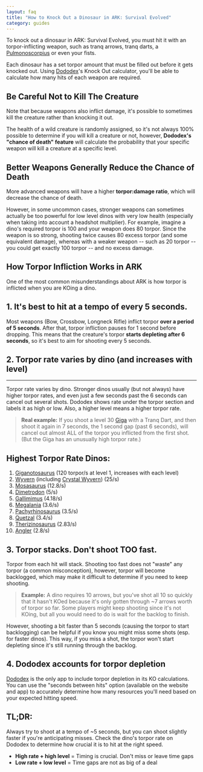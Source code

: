 ```yaml
---
layout: faq
title: "How to Knock Out a Dinosaur in ARK: Survival Evolved"
category: guides
---
```


To knock out a dinosaur in ARK: Survival Evolved, you must hit it with an torpor-inflicting weapon, such as tranq arrows, tranq darts, a [Pulmonoscorpius](https://www.dododex.com/taming/pulmonoscorpius) or even your fists.

  

Each dinosaur has a set torpor amount that must be filled out before it gets knocked out. Using [Dododex](https://www.dododex.com)'s Knock Out calculator, you'll be able to calculate how many hits of each weapon are required.

## Be Careful Not to Kill The Creature

Note that because weapons also inflict damage, it's possible to sometimes kill the creature rather than knocking it out. 

The health of a wild creature is randomly assigned, so it's not always 100% possible to determine if you will kill a creature or not, however, **Dododex's "chance of death" feature** will calculate the probability that your specific weapon will kill a creature at a specific level.

## Better Weapons Generally Reduce the Chance of Death

More advanced weapons will have a higher **torpor:damage ratio**, which will decrease the chance of death.  

However, in some uncommon cases, stronger weapons can sometimes actually be too powerful for low level dinos with very low health (especially when taking into account a headshot multiplier). For example, imagine a dino's required torpor is 100 and your weapon does 80 torpor. Since the weapon is so strong, shooting twice causes 80 excess torpor (and some equivalent damage), whereas with a weaker weapon -- such as 20 torpor -- you could get exactly 100 torpor -- and no excess damage. 

## How Torpor Infliction Works in ARK

One of the most common misunderstandings about ARK is how torpor is inflicted when you are KOing a dino.

## 1\. It's best to hit at a tempo of every 5 seconds.

Most weapons (Bow, Crossbow, Longneck Rifle) inflict torpor **over a period of 5 seconds**. After that, torpor infliction pauses for 1 second before dropping. This means that the creature's torpor **starts depleting after 6 seconds**, so it's best to aim for shooting every 5 seconds.

## 2\. Torpor rate varies by dino (and increases with level)
---------------------------------------------------------

Torpor rate varies by dino. Stronger dinos usually (but not always) have higher torpor rates, and even just a few seconds past the 6 seconds can cancel out several shots. Dododex shows rate under the torpor section and labels it as high or low. Also, a higher level means a higher torpor rate.

> **Real example:** If you shoot a level 30 [Giga](https://www.dododex.com/taming/giganotosaurus) with a Tranq Dart, and then shoot it again in 7 seconds, the 1 second gap (past 6 seconds), will cancel out almost ALL of the torpor you inflicted from the first shot.(But the Giga has an unusually high torpor rate.)

Highest Torpor Rate Dinos:
--------------------------

1.  [Giganotosaurus](https://www.dododex.com/taming/giganotosaurus) (120 torpor/s at level 1, increases with each level)
2.  [Wyvern](https://www.dododex.com/taming/wyvern) (including [Crystal Wyvern](https://www.dododex.com/taming/crystalwyvern)) (25/s)
3.  [Mosasaurus](https://www.dododex.com/taming/mosasaurus) (12.8/s)
4.  [Dimetrodon](https://www.dododex.com/taming/dimetrodon) (5/s)
5.  [Gallimimus](https://www.dododex.com/taming/gallimimus) (4.18/s)
6.  [Megalania](https://www.dododex.com/taming/megalania) (3.6/s)
7.  [Pachyrhinosaurus](https://www.dododex.com/taming/pachyrhinosaurus) (3.5/s)
8.  [Quetzal](https://www.dododex.com/taming/quetzal) (3.4/s)
9.  [Therizinosaurus](https://www.dododex.com/taming/therizinosaurus) (2.83/s)
10. [Angler](https://www.dododex.com/taming/angler) (2.8/s)

3\. Torpor stacks. Don't shoot TOO fast.
----------------------------------------

Torpor from each hit will stack. Shooting too fast does not "waste" any torpor (a common misconception), however, torpor will become backlogged, which may make it difficult to determine if you need to keep shooting.

> **Example:** A dino requires 10 arrows, but you've shot all 10 so quickly that it hasn't KOed because it's only gotten through ~7 arrows worth of torpor so far. Some players might keep shooting since it's not KOing, but all you would need to do is wait for the backlog to finish.

However, shooting a bit faster than 5 seconds (causing the torpor to start backlogging) can be helpful if you know you might miss some shots (esp. for faster dinos). This way, if you miss a shot, the torpor won't start depleting since it's still running through the backlog.

4\. Dododex accounts for torpor depletion
-----------------------------------------

[Dododex](https://www.dododex.com/) is the only app to include torpor depletion in its KO calculations. You can use the "seconds between hits" option (available on the website and app) to accurately determine how many resources you'll need based on your expected hitting speed.


## TL;DR: 

Always try to shoot at a tempo of ~5 seconds, but you can shoot slightly faster if you're anticipating misses. Check the dino's torpor rate on Dododex to determine how crucial it is to hit at the right speed.

* **High rate + high level** = Timing is crucial. Don't miss or leave time gaps
* **Low rate + low level** = Time gaps are not as big of a deal